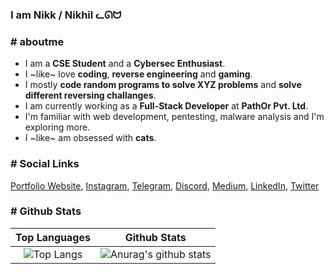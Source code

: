 <!-- - 🌱 I’m currently learning **Data Structure and Algorithms** and **Problem Solving**.
- ⚙  I daily use **VSCode**, **Sublime Text**, **Git/Github**, **Coffee**, **Spotify**, **Chrome/Firefox**
- 🔭 I’m currently working at **PathOr Platforms Pvt. Ltd.** as a **Full-Stack Developer**.
-  I like coding new things, solving challanging programming problems, playing competitive games and help other fellow coders with their coding problems.
- 💬 Ask me about **Web Development**, **Capture The Flag**, **Software Development**, **UI/UX**, **Discord and Telegram bots**.
- 🐈 Fun fact: I like cats. -->

### I am Nikk / Nikhil ᓚᘏᗢ

<h3># aboutme</h3>

- I am a **CSE Student** and a **Cybersec Enthusiast**. 
- I ~like~ love **coding**, **reverse engineering** and **gaming**.
- I mostly **code random programs to solve XYZ problems** and **solve different reversing challanges**.
- I am currently working as a **Full-Stack Developer** at **PathOr Pvt. Ltd**.
- I'm familiar with web development, pentesting, malware analysis and I'm exploring more.
- I ~like~ am obsessed with **cats**.

<h3># Social Links</h3>

<a href="https://nikk-0x11.github.io" target="_blank">Portfolio Website</a>, <a href="https://instagram.com/nikk_0x11" target="_blank">Instagram</a>, <a href="https://t.me/Nikk_0x11" target="_blank">Telegram</a>, <a href="https://discordapp.com/users/815946508200575036" target="_blank">Discord</a>, <a href="https://nikk-0x11.medium.com" target="_blank">Medium</a>, <a href="https://www.linkedin.com/in/nikhil-dhiman-b81326211/" target="_blank">LinkedIn</a>, <a href="https://twitter.com/Nikk_0x11" target="_blank">Twitter</a>

<h3># Github Stats</h3>

<div align="center">

| Top Languages |  Github Stats |
|:-------------:|:--------------:|
|  ![Top Langs](https://github-readme-stats.vercel.app/api/top-langs/?username=Nikk-0x11&layout=compact&theme=github_dark) | ![Anurag's github stats](https://github-readme-streak-stats.herokuapp.com?user=Nikk-0x11&theme=tokyonight_duo&hide_border=false&date_format=j%20M%5B%20Y%5D) |

</div>
